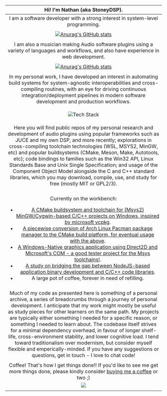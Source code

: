 | Hi! I'm Nathan (aka StoneyDSP).  |
| :-: |
| I am a software developer with a strong interest in system-level programming. |
| |
| [![Anurag's GitHub stats](https://github-readme-stats-lvkklpsn0-stoneydsp.vercel.app/api?username=StoneyDSP&show_icons=true&theme=transparent)](https://github.com/StoneyDSP/github-readme-stats) |
| |
| I am also a musician making Audio software plugins using a variety of languages and workflows, and also have experience in web development. |
| |
| [![Anurag's GitHub stats](https://github-readme-stats-lvkklpsn0-stoneydsp.vercel.app/api/top-langs/?username=StoneyDSP&langs_count=8&show_icons=true&theme=transparent&hide=tex)](https://github.com/StoneyDSP/github-readme-stats) |
| |
| In my personal work, I have developed an interest in automating build systems for system-agnostic interoperabilities and cross-compiling routines, with an eye for driving continuous integration/deployment pipelines in modern software development and production workflows. |
| <p align="center"><img src="https://skillicons.dev/icons?i=cpp,c,cmake,js,ts,html,css,nodejs&perline=4" alt="Tech Stack" /></p> |
| Here you will find public repos of my personal research and development of audio plugins using popular frameworks such as JUCE and my own DSP, and more recently; explorations in cross-compiling toolchain technologies (WSL, MSYS2, MinGW, etc) and popular buildsystems (CMake, Meson, Make, Autotools, etc); code bindings to families such as the Win32 API, Linux Standards Base and Unix Single Specification; and usage of the Component Object Model alongside the C and C++ standard libraries, which you may download, compile, use, and study for free (mostly MIT or GPL2/3). |
| |
| <p align="centre">Currently on the workbench:</p><p align="left"><ul><li><a href="https://github.com/StoneyDSP/MSYS2-toolchain.git">A CMake buildsystem and toolchain for (Msys2) MinGW/Cygwin-based C/C++ projects on Windows, inspired by microsoft vcpkg</a>.</li><li><a href="https://github.com/StoneyDSP/MSYS2-libconfig.git">A piecewise conversion of Arch Linux Pacman package manager to the CMake build platform, for eventual usage with the above</a>.</li><li><a href="https://github.com/StoneyDSP/CxxWin.git">A Windows-Native graphics application using Direct2D and Microsoft's COM - a good tester project for the Msys toolchains!</a>.</li><li><a href="https://github.com/cmodules/cmodules">A study on bridging the gap between NodeJS-based application binary development and C/C++ code libraries</a>.</li><li>A large pot of coffee, forever in need of refilling.</li></ul></p> |
| |
| Much of my code as presented here is something of a personal archive, a series of breadcrumbs through a journey of personal development. I anticipate that my work might mostly be useful as study pieces for other learners on the same path. My projects are typically either something I needed for a specific reason, or something I needed to learn about. The codebase itself strives for a minimal dependency overhead, in favour of longer shelf-life, cross-environment stability, and lower cognitive load. I tend toward traditionalism over modernism, but consider myself flexible and emperically-minded. If you have any suggestions or questions, get in touch - I love to chat code!  |
| |
| Coffee! That's how I get things done!! If you'd like to see me get more things done, please kindly consider <a href="https://www.patreon.com/bePatron?u=8549187" data-patreon-widget-type="become-patron-button">buying me a coffee</a> or two ;) |
| <a href= "https://paypal.me/StoneyDSPAudio?country.x=ES&locale.x=en_US"><img src="https://www.paypalobjects.com/en_US/i/btn/btn_donate_SM.gif"/></a> |
| <a href="https://www.patreon.com/bePatron?u=8549187" data-patreon-widget-type="become-patron-button"></a> |
